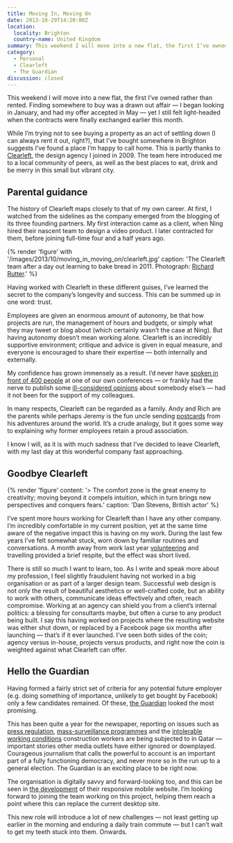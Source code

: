 ```yaml
---
title: Moving In, Moving On
date: 2013-10-29T14:20:00Z
location:
  locality: Brighton
  country-name: United Kingdom
summary: This weekend I will move into a new flat, the first I’ve owned rather than rented. While I’m trying not to see buying a property as an act of settling down, that I’ve bought somewhere in Brighton suggests I’ve found a city I’m happy to call home. This is partly thanks to Clearleft, the design agency I joined in 2009.
category:
  - Personal
  - Clearleft
  - The Guardian
discussion: closed
---
```

This weekend I will move into a new flat, the first I’ve owned rather than rented. Finding somewhere to buy was a drawn out affair — I began looking in January, and had my offer accepted in May — yet I still felt light-headed when the contracts were finally exchanged earlier this month.

While I’m trying not to see buying a property as an act of settling down (I can always rent it out, right?), that I’ve bought somewhere in Brighton suggests I’ve found a place I’m happy to call home. This is partly thanks to [Clearleft][1], the design agency I joined in 2009. The team here introduced me to a local community of peers, as well as the best places to eat, drink and be merry in this small but vibrant city.

## Parental guidance

The history of Clearleft maps closely to that of my own career. At first, I watched from the sidelines as the company emerged from the blogging of its three founding partners. My first interaction came as a client, when Ning hired their nascent team to design a video product. I later contracted for them, before joining full-time four and a half years ago.

{% render 'figure' with '/images/2013/10/moving_in_moving_on/clearleft.jpg'
  caption: 'The Clearleft team after a day out learning to bake bread in 2011. Photograph: [Richard Rutter](https://www.flickr.com/photos/clagnut/5958520979/in/set-72157627118099803).'
%}

Having worked with Clearleft in these different guises, I’ve learned the secret to the company’s longevity and success. This can be summed up in one word: trust.

Employees are given an enormous amount of autonomy, be that how projects are run, the management of hours and budgets, or simply what they may tweet or blog about (which certainly wasn’t the case at Ning). But having autonomy doesn’t mean working alone. Clearleft is an incredibly supportive environment; critique and advice is given in equal measure, and everyone is encouraged to share their expertise — both internally and externally.

My confidence has grown immensely as a result. I’d never have [spoken in front of 400 people][2] at one of our own conferences — or frankly had the nerve to publish some [ill-considered opinions][3] about somebody else’s — had it not been for the support of my colleagues.

In many respects, Clearleft can be regarded as a family. Andy and Rich are the parents while perhaps Jeremy is the fun uncle sending [postcards][4] from his adventures around the world. It’s a crude analogy, but it goes some way to explaining why former employees retain a proud association.

I know I will, as it is with much sadness that I’ve decided to leave Clearleft, with my last day at this wonderful company fast approaching.

## Goodbye Clearleft

{% render 'figure'
  content: '> The comfort zone is the great enemy to creativity; moving beyond it compels intuition, which in turn brings new perspectives and conquers fears.'
  caption: 'Dan Stevens, British actor'
%}

I’ve spent more hours working for Clearleft than I have any other company. I’m incredibly comfortable in my current position, yet at the same time aware of the negative impact this is having on my work. During the last few years I’ve felt somewhat stuck, worn down by familiar routines and conversations. A month away from work last year [volunteering][5] and travelling provided a brief respite, but the effect was short lived.

There is still so much I want to learn, too. As I write and speak more about my profession, I feel slightly fraudulent having not worked in a big organisation or as part of a larger design team. Successful web design is not only the result of beautiful aesthetics or well-crafted code, but an ability to work with others, communicate ideas effectively and often, reach compromise. Working at an agency can shield you from a client’s internal politics: a blessing for consultants maybe, but often a curse to any product being built. I say this having worked on projects where the resulting website was either shut down, or replaced by a Facebook page six months after launching — that’s if it ever launched. I’ve seen both sides of the coin; agency versus in-house, projects versus products, and right now the coin is weighted against what Clearleft can offer.

## Hello the Guardian

Having formed a fairly strict set of criteria for any potential future employer (e.g. doing something of importance, unlikely to get bought by Facebook) only a few candidates remained. Of these, [the Guardian][6] looked the most promising.

This has been quite a year for the newspaper, reporting on issues such as [press regulation][7], [mass-surveillance programmes][8] and the [intolerable working conditions][9] construction workers are being subjected to in Qatar — important stories other media outlets have either ignored or downplayed. Courageous journalism that calls the powerful to account is an important part of a fully functioning democracy, and never more so in the run up to a general election. The Guardian is an exciting place to be right now.

The organisation is digitally savvy and forward-looking too, and this can be seen in [the development][10] of their responsive mobile website. I’m looking forward to joining the team working on this project, helping them reach a point where this can replace the current desktop site.

This new role will introduce a lot of new challenges — not least getting up earlier in the morning and enduring a daily train commute — but I can’t wait to get my teeth stuck into them. Onwards.

[1]: https://clearleft.com/
[2]: http://www.besquare.me/session/the-edge-of-the-web/
[3]: /2010/07/are_web_design_conferences_becoming_too_safe
[4]: https://adactio.com/journal/tags/americanaugust/
[5]: /2012/09/games_maker
[6]: https://www.theguardian.com/uk
[7]: https://www.theguardian.com/media/leveson-inquiry
[8]: https://www.theguardian.com/world/the-nsa-files
[9]: https://www.theguardian.com/world/2013/sep/25/revealed-qatars-world-cup-slaves
[10]: https://www.theguardian.com/help/2013/oct/04/alpha-testing-and-evolution-of-our-mobile-site
